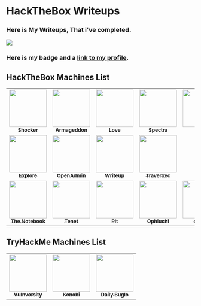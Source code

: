 # HackTheBox Writeups

### Here is My Writeups, That i've completed.

![](http://www.hackthebox.eu/badge/image/609879)

### Here is my badge and a [link to my profile](https://app.hackthebox.eu/profile/609879).

## HackTheBox Machines List 

<table>
  <tr>
    <td align="center"><a href="HTB/Machines/Shocker/README.md"><img src="https://www.hackthebox.eu/storage/avatars/efef52a0fb63d9c8db0ab6e50cb6ac79.png" width="100px;" alt=""/><br /><sub><b>Shocker</b></sub></a></td>
	<td align="center"><a href="HTB/Machines/Armageddon/README.md"><img src="https://www.hackthebox.eu/storage/avatars/4256f259c8ac66a3eda11206371eaf8b.png" width="100px;" alt=""/><br /><sub><b>Armageddon</b></sub></a></td>
    <td align="center"><a href="HTB/Machines/Love/README.md"><img src="https://www.hackthebox.eu/storage/avatars/c00774d8d806b82c709c596937a92d14.png" width="100px;" alt=""/><br /><sub><b>Love</b></sub></a></td>
    <td align="center"><a href="HTB/Machines/Spectra/README.md"><img src="https://www.hackthebox.eu/storage/avatars/e679d95b5553a6927d1dc4ffe0885ea8.png" width="100px;" alt=""/><br /><sub><b>Spectra</b></sub></a></td>
    <td align="center"><a href="HTB/Machines/Knife/README.md"><img src="https://www.hackthebox.eu/storage/avatars/110fe6608793064cf171080150ebd0dc.png" width="100px;" alt=""/><br /><sub><b>Knife</b></sub></a></td>
    <td align="center"><a href="HTB/Machines/Cap/README.md"><img src="https://www.hackthebox.eu/storage/avatars/70ea3357a2d090af11a0953ec8717e90.png" width="100px;" alt=""/><br /><sub><b>Cap</b></sub></a></td>
    <td align="center"><a href="HTB/Machines/Scriptkiddie/README.md"><img src="https://www.hackthebox.eu/storage/avatars/c35b01fe78880b6dfe56096b022de2ab.png" width="100px;" alt=""/><br /><sub><b>Scriptkiddie</b></sub></a></td>
  </tr>
  <tr>
    <td align="center"><a href="HTB/Machines/Explore/README.md"><img src="https://www.hackthebox.eu/storage/avatars/2c3df5ec98bea78159400b5b4f6474ab.png" width="100px;" alt=""/><br /><sub><b>Explore</b></sub></a></td>
    <td align="center"><a href="HTB/Machines/OpenAdmin/README.md"><img src="https://www.hackthebox.eu/storage/avatars/5b00db157dbbd7099ff6c0ef10f910ea.png" width="100px;" alt=""/><br /><sub><b>OpenAdmin</b></sub></a></td>
	  <td align="center"><a href="HTB/Machines/Writeup/README.md"><img src="https://www.hackthebox.eu/storage/avatars/ca06c447787b38ec940eb55d5c54b14c.png" width="100px;" alt=""/><br /><sub><b>Writeup</b></sub></a></td>
	  <td align="center"><a href="HTB/Machines/Traverxec/README.md"><img src="https://www.hackthebox.eu/storage/avatars/6ce5fcdd63f07a5ce91d0b8e4579b163.png" width="100px;" alt=""/><br /><sub><b>Traverxec</b></sub></a></td>
  </tr>
  <tr>
    <td align="center"><a href="HTB/Machines/TheNotebook/README.md"><img src="https://www.hackthebox.eu/storage/avatars/7295ea27df8a46144ed5f939b96ffaae.png" width="100px;" alt=""/><br /><sub><b>The Notebook</b></sub></a></td>
    <td align="center"><a href="HTB/Machines/Tenet/README.md"><img src="https://www.hackthebox.eu/storage/avatars/6bd8b01a1b84e16a5ee2e53d070339fd.png" width="100px;" alt=""/><br /><sub>
	<b>Tenet</b></sub></a></td>
    <td align="center"><a href="HTB/Machines/Pit/README.md"><img src="https://www.hackthebox.eu/storage/avatars/d3b377fc7c3813603ba69d6bedff37a8.png" width="100px;" alt=""/><br /><sub>
	<b>Pit</b></sub></a></td>
    <td align="center"><a href="HTB/Machines/Ophiuchi/README.md"><img src="https://www.hackthebox.eu/storage/avatars/82b3289bbabf88da886bc9f45802ac17.png" width="100px;" alt=""/><br /><sub><b>Ophiuchi</b></sub></a></td>
    <td align="center"><a href="HTB/Machines/dynstr/README.md"><img src="https://www.hackthebox.eu/storage/avatars/351a3dc43bf6d17690d56be707dc1725.png" width="100px;" alt=""/><br /><sub><b>dynstr</b></sub></a></td>
    <td align="center"><a href="HTB/Machines/Seal/README.md"><img src="https://www.hackthebox.eu/storage/avatars/3ebb6fead558552c03f68a5895fb3d15.png" width="100px;" alt=""/><br /><sub><b>Seal</b></sub></a></td>
 	<td align="center"><a href="HTB/Machines/Monitors/README.md"><img src="https://www.hackthebox.eu/storage/avatars/c4bd1d7e14878f3238f9fc2b428b6282.png" width="100px;" alt=""/><br /><sub><b>Monitors</b></sub></a></td>
  </tr>
</table>

## TryHackMe Machines List 

<table>
<tr>
    <td align="center"><a href="TryHackMe/Vulnversity/README.md"><img src="https://tryhackme-images.s3.amazonaws.com/room-icons/85dee7ce633f5668b104d329da2769c3.png" width="100px;" alt=""/><br /><sub><b>Vulnversity</b></sub></a></td>
	<td align="center"><a href="TryHackMe/Kenobi/README.md"><img src="https://tryhackme-images.s3.amazonaws.com/room-icons/46f437a95b1de43238c290a9c416c8d4.png" width="100px;" alt=""/><br /><sub><b>Kenobi</b></sub></a></td>
	<td align="center"><a href="TryHackMe/Daily Bugle/README.md"><img src="https://tryhackme-images.s3.amazonaws.com/room-icons/5a1494ff275a366be8418a9bf831847c.png" width="100px;" alt=""/><br /><sub><b>Daily Bugle</b></sub></a></td>
</tr>
 </table>